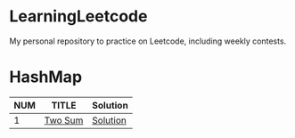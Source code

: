 # LearningLeetcode
My personal repository to practice on Leetcode, including weekly contests.


# HashMap
| NUM | TITLE | Solution |
|---|---|---|
| 1 | [Two Sum](https://leetcode.com/problems/two-sum/) | [Solution](./HashMap/TwoSum.java) |




